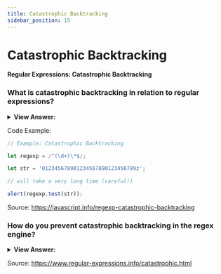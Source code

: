 ```yaml
---
title: Catastrophic Backtracking
sidebar_position: 15
---
```


# Catastrophic Backtracking

**Regular Expressions: Catastrophic Backtracking**

<head>
  <title>Catastrophic Backtracking - JavaScript Interview Questions & Answers</title>
  <meta charSet="utf-8" />
</head>

### What is catastrophic backtracking in relation to regular expressions?

<details>
  <summary><strong>View Answer:</strong></summary>
  <div>
  <div><strong>Interview Response:</strong> Catastrophic backtracking is a condition that can occur if you are checking a (usually long) string against a complex regular expression. The problem usually occurs if something towards the end of the string causes the string to not match. This is common in some browsers like Firefox and can happen on the server-side as well. It should be noted, catastrophic backtracking is also known as a runaway regular expression.
    </div>
  </div>
</details>

Code Example:

```js
// Example: Catastrophic Backtracking

let regexp = /^(\d+)\*$/;

let str = '012345678901234567890123456789z';

// will take a very long time (careful!)

alert(regexp.test(str));
```

Source: <https://javascript.info/regexp-catastrophic-backtracking>

### How do you prevent catastrophic backtracking in the regex engine?

<details>
  <summary><strong>View Answer:</strong></summary>
  <div>
  <div><strong>Interview Response:</strong> The solution is simple. When nesting repetition operators, make sure that there is only one way to match the same match and prevent backtracking in these cases. The performance can sometimes be improved by changing the greedy quantifiers into lazy ones, but that is not always the case. Another important step is to attempt to debug your pattern to ensure it is written correctly.
    </div>
  </div>
</details>

Source: <https://www.regular-expressions.info/catastrophic.html>

